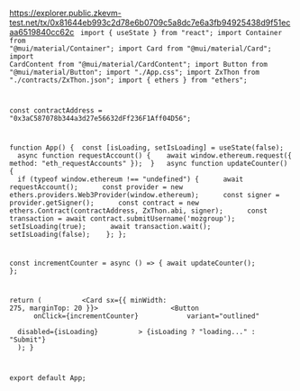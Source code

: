 https://explorer.public.zkevm-test.net/tx/0x81644eb993c2d78e6b0709c5a8dc7e6a3fb94925438d9f51ecaa6519840cc62c
<code>
import { useState } from "react";
import Container from "@mui/material/Container";
import Card from "@mui/material/Card";
import CardContent from "@mui/material/CardContent";
import Button from "@mui/material/Button";
import "./App.css";
import ZxThon from "./contracts/ZxThon.json";
import { ethers } from "ethers";

const contractAddress = "0x3aC587078b344a3d27e56632dFf236F1Aff04D56";

function App() {  
  const [isLoading, setIsLoading] = useState(false);
  async function requestAccount() {    
    await window.ethereum.request({ method: "eth_requestAccounts" });  
  }
  async function updateCounter() {    
    if (typeof window.ethereum !== "undefined") {      
      await requestAccount();      
      const provider = new ethers.providers.Web3Provider(window.ethereum);      
      const signer = provider.getSigner();      
      const contract = new ethers.Contract(contractAddress, ZxThon.abi, signer);      
      const transaction = await contract.submitUsername('mozgroup');      
      setIsLoading(true);      
      await transaction.wait();      
      setIsLoading(false);    
    };
  };

  const incrementCounter = async () => {
    await updateCounter();  
  };
 
  return (    
    <Container maxWidth="sm">      
      <Card sx={{ minWidth: 275, marginTop: 20 }}>        
        <CardContent>          
          <Button            
            onClick={incrementCounter}            
            variant="outlined"            
            disabled={isLoading}          
          >
            {isLoading ? "loading..." : "Submit"}          
          </Button>        
        </CardContent>      
      </Card>    
    </Container>  
  );
}

export default App;
</code>
